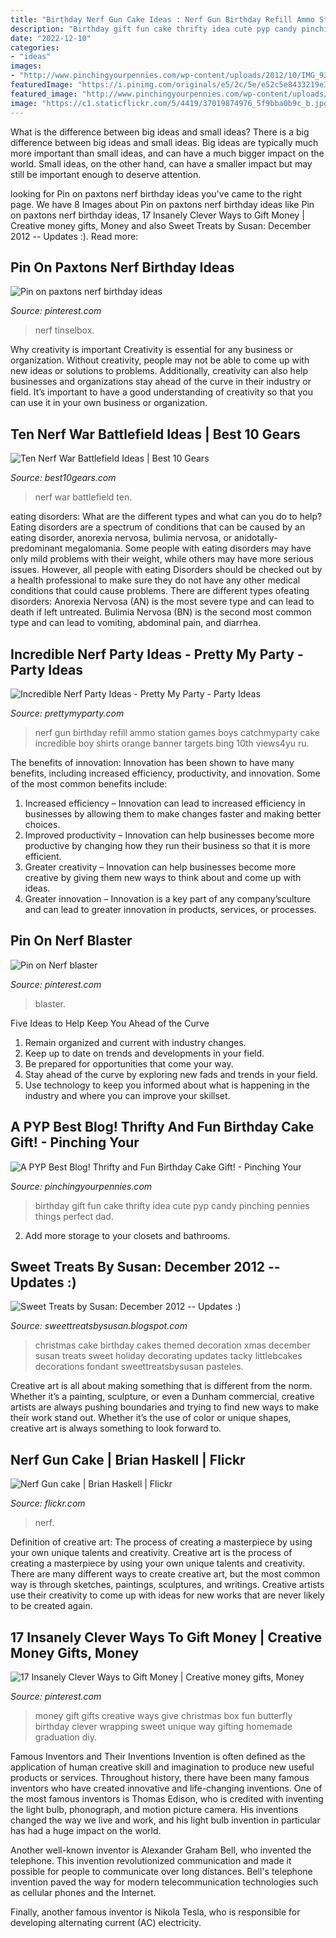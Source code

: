 ```yaml
---
title: "Birthday Nerf Gun Cake Ideas : Nerf Gun Birthday Refill Ammo Station Games Boys Catchmyparty Cake Incredible Boy Shirts Orange Banner Targets Bing 10th Views4yu Ru"
description: "Birthday gift fun cake thrifty idea cute pyp candy pinching pennies things perfect dad"
date: "2022-12-10"
categories:
- "ideas"
images:
- "http://www.pinchingyourpennies.com/wp-content/uploads/2012/10/IMG_9319copy1.jpg"
featuredImage: "https://i.pinimg.com/originals/e5/2c/5e/e52c5e8433219e3017b954c240295cb9.jpg"
featured_image: "http://www.pinchingyourpennies.com/wp-content/uploads/2012/10/IMG_9319copy1.jpg"
image: "https://c1.staticflickr.com/5/4419/37019874976_5f9bba0b9c_b.jpg"
---
```



What is the difference between big ideas and small ideas?
There is a big difference between big ideas and small ideas. Big ideas are typically much more important than small ideas, and can have a much bigger impact on the world. Small ideas, on the other hand, can have a smaller impact but may still be important enough to deserve attention.

	

		
looking for Pin on paxtons nerf birthday ideas you've came to the right page. We have 8 Images about Pin on paxtons nerf birthday ideas like Pin on paxtons nerf birthday ideas, 17 Insanely Clever Ways to Gift Money | Creative money gifts, Money and also Sweet Treats by Susan: December 2012 -- Updates :). Read more:
		
    
## Pin On Paxtons Nerf Birthday Ideas

<img loading=lazy src="https://i.pinimg.com/736x/eb/71/19/eb7119f9fe92498beb30c03a3a7dace6.jpg" onerror="this.onerror=null;this.src='https://tse1.mm.bing.net/th?id=OIP.Cmk2ITMItgsvGsA--sXdzwHaJQ&amp;pid=15.1';" alt="Pin on paxtons nerf birthday ideas">

_Source: pinterest.com_

>nerf tinselbox. 

	

Why creativity is important
Creativity is essential for any business or organization. Without creativity, people may not be able to come up with new ideas or solutions to problems. Additionally, creativity can also help businesses and organizations stay ahead of the curve in their industry or field. It’s important to have a good understanding of creativity so that you can use it in your own business or organization.

    
## Ten Nerf War Battlefield Ideas | Best 10 Gears

<img loading=lazy src="https://best10gears.com/wp-content/uploads/2020/01/Nerf-battlefield-ideas.jpg" onerror="this.onerror=null;this.src='https://tse1.mm.bing.net/th?id=OIP.8rEZvh2gd3k2L3fR_fj-fQHaHa&amp;pid=15.1';" alt="Ten Nerf War Battlefield Ideas | Best 10 Gears">

_Source: best10gears.com_

>nerf war battlefield ten. 

	

eating disorders: What are the different types and what can you do to help?
Eating disorders are a spectrum of conditions that can be caused by an eating disorder, anorexia nervosa, bulimia nervosa, or anidotally-predominant megalomania. Some people with eating disorders may have only mild problems with their weight, while others may have more serious issues. However, all people with eating Disorders should be checked out by a health professional to make sure they do not have any other medical conditions that could cause problems. 
There are different types ofeating disorders: Anorexia Nervosa (AN) is the most severe type and can lead to death if left untreated. Bulimia Nervosa (BN) is the second most common type and can lead to vomiting, abdominal pain, and diarrhea.

    
## Incredible Nerf Party Ideas - Pretty My Party - Party Ideas

<img loading=lazy src="https://zolpwsuwoq-flywheel.netdna-ssl.com/wp-content/uploads/2018/12/nerf-party-ideas-ammo-refill-station.jpg" onerror="this.onerror=null;this.src='https://tse3.mm.bing.net/th?id=OIP.bvemuaiMwsly_FCqkL3x_wHaLG&amp;pid=15.1';" alt="Incredible Nerf Party Ideas - Pretty My Party - Party Ideas">

_Source: prettymyparty.com_

>nerf gun birthday refill ammo station games boys catchmyparty cake incredible boy shirts orange banner targets bing 10th views4yu ru. 

	

The benefits of innovation:
Innovation has been shown to have many benefits, including increased efficiency, productivity, and innovation. Some of the most common benefits include: 
1. Increased efficiency – Innovation can lead to increased efficiency in businesses by allowing them to make changes faster and making better choices. 
2. Improved productivity – Innovation can help businesses become more productive by changing how they run their business so that it is more efficient. 
3. Greater creativity – Innovation can help businesses become more creative by giving them new ways to think about and come up with ideas. 
4. Greater innovation – Innovation is a key part of any company’sculture and can lead to greater innovation in products, services, or processes.

    
## Pin On Nerf Blaster

<img loading=lazy src="https://i.pinimg.com/736x/8c/3f/cc/8c3fccbfb8cd1b3ae46ef6d3c669fdb7.jpg" onerror="this.onerror=null;this.src='https://tse1.mm.bing.net/th?id=OIP.CkQ9PRcMVo1lhCsBtUDYyQHaHa&amp;pid=15.1';" alt="Pin on Nerf blaster">

_Source: pinterest.com_

>blaster. 

	

Five Ideas to Help Keep You Ahead of the Curve
1. Remain organized and current with industry changes.
2. Keep up to date on trends and developments in your field.
3. Be prepared for opportunities that come your way.
4. Stay ahead of the curve by exploring new fads and trends in your field.
5. Use technology to keep you informed about what is happening in the industry and where you can improve your skillset.

    
## A PYP Best Blog! Thrifty And Fun Birthday Cake Gift! - Pinching Your

<img loading=lazy src="http://www.pinchingyourpennies.com/wp-content/uploads/2012/10/IMG_9319copy1.jpg" onerror="this.onerror=null;this.src='https://tse2.mm.bing.net/th?id=OIP.mpuCBCiHuhB3D6fAmcqcFgHaLH&amp;pid=15.1';" alt="A PYP Best Blog! Thrifty and Fun Birthday Cake Gift! - Pinching Your">

_Source: pinchingyourpennies.com_

>birthday gift fun cake thrifty idea cute pyp candy pinching pennies things perfect dad. 

	

2. Add more storage to your closets and bathrooms.

    
## Sweet Treats By Susan: December 2012 -- Updates :)

<img loading=lazy src="http://2.bp.blogspot.com/-80IMsOj44YU/Ubkq9VKBQaI/AAAAAAAABC0/h94sY0UCer8/s1600/christmas+birthday+cake.jpg" onerror="this.onerror=null;this.src='https://tse2.mm.bing.net/th?id=OIP.4ZjmIj7Z9mHDUGE-D79wbAHaHp&amp;pid=15.1';" alt="Sweet Treats by Susan: December 2012 -- Updates :)">

_Source: sweettreatsbysusan.blogspot.com_

>christmas cake birthday cakes themed decoration xmas december susan treats sweet holiday decorating updates tacky littlebcakes decorations fondant sweettreatsbysusan pasteles. 

	

Creative art is all about making something that is different from the norm. Whether it’s a painting, sculpture, or even a Dunham commercial, creative artists are always pushing boundaries and trying to find new ways to make their work stand out. Whether it’s the use of color or unique shapes, creative art is always something to look forward to.

    
## Nerf Gun Cake | Brian Haskell | Flickr

<img loading=lazy src="https://c1.staticflickr.com/5/4419/37019874976_5f9bba0b9c_b.jpg" onerror="this.onerror=null;this.src='https://tse4.mm.bing.net/th?id=OIP.wc-f3r3kTwVrAjrsGhcpQAHaJQ&amp;pid=15.1';" alt="Nerf Gun cake | Brian Haskell | Flickr">

_Source: flickr.com_

>nerf. 

	

Definition of creative art: The process of creating a masterpiece by using your own unique talents and creativity.
Creative art is the process of creating a masterpiece by using your own unique talents and creativity. There are many different ways to create creative art, but the most common way is through sketches, paintings, sculptures, and writings. Creative artists use their creativity to come up with ideas for new works that are never likely to be created again.

    
## 17 Insanely Clever Ways To Gift Money | Creative Money Gifts, Money

<img loading=lazy src="https://i.pinimg.com/originals/e5/2c/5e/e52c5e8433219e3017b954c240295cb9.jpg" onerror="this.onerror=null;this.src='https://tse3.mm.bing.net/th?id=OIP.aZ29fZqkwg46u0Jt63v78QAAAA&amp;pid=15.1';" alt="17 Insanely Clever Ways to Gift Money | Creative money gifts, Money">

_Source: pinterest.com_

>money gift gifts creative ways give christmas box fun butterfly birthday clever wrapping sweet unique way gifting homemade graduation diy. 

	

Famous Inventors and Their Inventions
Invention is often defined as the application of human creative skill and imagination to produce new useful products or services. Throughout history, there have been many famous inventors who have created innovative and life-changing inventions.
One of the most famous inventors is Thomas Edison, who is credited with inventing the light bulb, phonograph, and motion picture camera. His inventions changed the way we live and work, and his light bulb invention in particular has had a huge impact on the world.

Another well-known inventor is Alexander Graham Bell, who invented the telephone. This invention revolutionized communication and made it possible for people to communicate over long distances. Bell's telephone invention paved the way for modern telecommunication technologies such as cellular phones and the Internet.

Finally, another famous inventor is Nikola Tesla, who is responsible for developing alternating current (AC) electricity.

